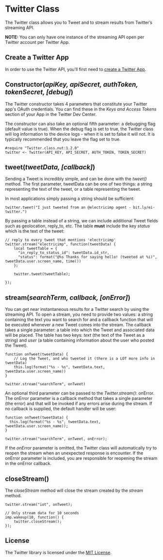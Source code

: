 # Twitter Class

The Twitter class allows you to Tweet and to stream results from Twitter’s streaming API.

**NOTE:** You can only have one instance of the streaming API open per Twitter account per Twitter App.

## Create a Twitter App

In order to use the Twitter API, you’ll first need to [create a Twitter App](https://apps.twitter.com/).

## Constructor(*apiKey, apiSecret, authToken, tokenSecret, [debug]*)

The Twitter constructor takes 4 parameters that constitute your Twitter app's OAuth credentials. You can find these in the *Keys and Access Tokens* section of your App in the Twitter Dev Center.

The constructor can also take an optional fifth parameter: a debugging flag (default value is true). When the debug flag is set to true, the Twitter class will log information to the device logs - when it is set to false it will not. It is typically recommended that you leave the flag set to true.

```squirrel
#require "Twitter.class.nut:1.2.0"
twitter <- Twitter(API_KEY, API_SECRET, AUTH_TOKEN, TOKEN_SECRET)
```

## tweet(*tweetData, [callback]*)

Sending a Tweet is incredibly simple, and can be done with the *tweet()* method. The first parameter, tweetData can be one of two things: a string representing the text of the tweet, or a table representing the tweet.

In most applications simply passing a string should be sufficient:

```squirrel
twitter.tweet("I just tweeted from an @electricimp agent - bit.ly/ei-twitter.")
```

By passing a table instead of a string, we can include additional Tweet fields such as geolocation, reply_to, etc. The table **must** include the key *status* which is the text of the tweet:

```squirrel
// reply to every tweet that mentions 'electricimp'
twitter.stream("electricimp", function(tweetData) {
    local tweetTable = {
      "in_reply_to_status_id": tweetData.id_str,
      "status": format("@%s Thanks for saying hello! (tweeted at %i)", tweetData.user.screen_name, time())
    };

    twitter.tweet(tweetTable);

});
```

## stream(*searchTerm, callback, [onError]*)

You can get near instantaneous results for a Twitter search by using the streaming API. To open a stream, you need to provide two values: a string containing the text you want to search for and a callback function that will be executed whenever a new Tweet comes into the stream. The callback takes a single parameter: a table into which the Tweet and associated data will be placed. The table has two keys: *text* (the text of the Tweet as a string) and *user* (a table containing information about the user who posted the Tweet).

```squirrel
function onTweet(tweetData) {
    // Log the Tweet, and who tweeted it (there is a LOT more info in tweetData)
    this.log(format("%s - %s", tweetData.text, tweetData.user.screen_name))
}

twitter.stream("searchTerm", onTweet)
```

An optional third parameter can be passed to the *Twitter.stream()*: onError. The onError parameter is a callback method that takes a single parameter (the error) and that will be invoked if any errors arise during the stream. If no callback is supplied, the default handler will be user:

```squirrel
function onTweet(tweetData) {
  this.log(format("%s - %s", tweetData.text, tweetData.user.screen_name));
}

twitter.stream("searchTerm", onTweet, onError);
```

If the *onError* parameter is omitted, the Twitter class will automatically try to reopen the stream when an unexpected response is encounter. If the onError parameter is included, you are responsible for reopening the stream in the onError callback.

## closeStream()

The *closeStream* method will close the stream created by the *stream* method.

```squirrel
twitter.stream("iot", onTweet);

// Only stream data for 10 seconds
imp.wakeup(10, function() {
    twitter.closeStream();
});
```

## License

The Twitter library is licensed under the [MIT License](./LICENSE).

